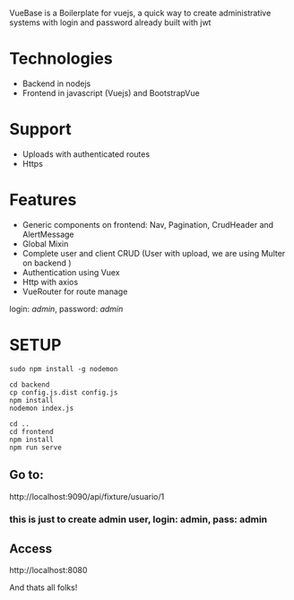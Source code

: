 VueBase is a Boilerplate for vuejs, a quick way to create administrative systems with login and password already built with jwt



# Technologies

* Backend in nodejs
* Frontend in javascript (Vuejs) and BootstrapVue

# Support

* Uploads with authenticated routes
* Https

# Features

* Generic components on frontend: Nav, Pagination, CrudHeader and AlertMessage
* Global Mixin
* Complete user and client CRUD (User with upload, we are using Multer on backend )
* Authentication using Vuex
* Http with axios
* VueRouter for route manage

login: _admin_, password: _admin_

# SETUP

```
sudo npm install -g nodemon
```

```
cd backend
cp config.js.dist config.js
npm install
nodemon index.js

cd ..
cd frontend
npm install
npm run serve
```

## Go to:

http://localhost:9090/api/fixture/usuario/1

### this is just to create admin user, login: admin, pass: admin

## Access

http://localhost:8080

And thats all folks!

